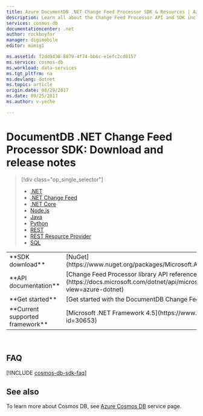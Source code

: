 ```yaml
---
title: Azure DocumentDB .NET Change Feed Processor SDK & Resources | Azure
description: Learn all about the Change Feed Processor API and SDK including release dates, retirement dates, and changes made between each version of the DocumentDB .NET Change Feed Processor SDK.
services: cosmos-db
documentationcenter: .net
author: rockboyfor
manager: digimobile
editor: mimig1

ms.assetid: f2dd9438-8879-4f74-bb6c-e1efc2cd0157
ms.service: cosmos-db
ms.workload: data-services
ms.tgt_pltfrm: na
ms.devlang: dotnet
ms.topic: article
origin.date: 08/29/2017
ms.date: 09/25/2017
ms.author: v-yeche

---
```

# DocumentDB .NET Change Feed Processor SDK: Download and release notes
> [!div class="op_single_selector"]
> * [.NET](documentdb-sdk-dotnet.md)
> * [.NET Change Feed](documentdb-sdk-dotnet-changefeed.md)
> * [.NET Core](documentdb-sdk-dotnet-core.md)
> * [Node.js](documentdb-sdk-node.md)
> * [Java](documentdb-sdk-java.md)
> * [Python](documentdb-sdk-python.md)
> * [REST](https://docs.microsoft.com/rest/api/documentdb/)
> * [REST Resource Provider](https://docs.microsoft.com/rest/api/documentdbresourceprovider/)
> * [SQL](../cosmos-db/documentdb-sql-query-reference.md)
> 
> 

<table>

<tr><td>**SDK download**</td><td>[NuGet](https://www.nuget.org/packages/Microsoft.Azure.DocumentDB.ChangeFeedProcessor/)</td></tr>

<tr><td>**API documentation**</td><td>[Change Feed Processor library API reference documentation](https://docs.microsoft.com/dotnet/api/microsoft.azure.documents.changefeedprocessor?view=azure-dotnet)</td></tr>

<tr><td>**Get started**</td><td>[Get started with the DocumentDB Change Feed Processor .NET SDK](change-feed.md)</td></tr>

<tr><td>**Current supported framework**</td><td>[Microsoft .NET Framework 4.5](https://www.microsoft.com/download/details.aspx?id=30653)</td></tr>
</table></br>

<!-- Not Available ## Release notes -->
<!-- Not Available ## Release & Retirement dates -->

## FAQ
[!INCLUDE [cosmos-db-sdk-faq](../../includes/cosmos-db-sdk-faq.md)]

## See also
To learn more about Cosmos DB, see [Azure Cosmos DB](https://www.azure.cn/home/features/cosmos-db/) service page.

<!--Update_Description: update meta properties, wording update -->
